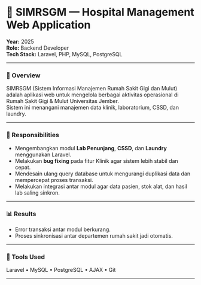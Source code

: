 # 🏥 SIMRSGM — Hospital Management Web Application
<!-- You can view the full project source code here:  
👉 [Maaf ini project internal tidak boleh di sebar]() -->

**Year:** 2025  
**Role:** Backend Developer  
**Tech Stack:** Laravel, PHP, MySQL, PostgreSQL

---

### 🧩 Overview
SIMRSGM (Sistem Informasi Manajemen Rumah Sakit Gigi dan Mulut) adalah aplikasi web untuk mengelola berbagai aktivitas operasional di Rumah Sakit Gigi & Mulut Universitas Jember.  
Sistem ini menangani manajemen data klinik, laboratorium, CSSD, dan laundry.

---

### 🧠 Responsibilities
- Mengembangkan modul **Lab Penunjang**, **CSSD**, dan **Laundry** menggunakan Laravel.  
- Melakukan **bug fixing** pada fitur Klinik agar sistem lebih stabil dan cepat.  
- Mendesain ulang query database untuk mengurangi duplikasi data dan mempercepat proses transaksi.  
- Melakukan integrasi antar modul agar data pasien, stok alat, dan hasil lab saling sinkron.

---

<!-- ### ⚙️ Technical Challenges & Solutions
- **Masalah:** Query berat pada modul Klinik membuat load time tinggi.  
  **Solusi:** Optimalisasi indeks dan relasi antar tabel, serta caching hasil query untuk data yang sering diakses.  
- **Masalah:** Inkonsistensi data antar modul.  
  **Solusi:** Menambahkan middleware validasi data di layer service Laravel.

--- -->

### 📊 Results
<!-- - Waktu akses data Klinik turun ±40%.   -->
- Error transaksi antar modul berkurang.  
- Proses sinkronisasi antar departemen rumah sakit jadi otomatis.

---

### 🧰 Tools Used
Laravel • MySQL • PostgreSQL • AJAX • Git

---

<!-- ### 🖼️ Screenshots

![Cloud Architecture](../images/clouad_arsitektur.PNG)
![RapidRoad Dashboard](../images/rapidroad-dashboard.png)
*Dashboard view showing AI-based damage classification results.*

![API Test on Postman](../images/rapidroad-api.png)
*API testing during development.*

---

### 🎥 Video

![explanation Project on youtube](../images/capstone_ppt.PNG)(https://youtu.be/GLpPmcg6FLo?si=elMusrpdzC1RUUqZ)
[![Watch the demo on YouTube](../images/youtube-thumbnail.png)](https://www.youtube.com/watch?v=YOUR_VIDEO_ID)
*Click the thumbnail or [watch it directly here](https://www.youtube.com/watch?v=YOUR_VIDEO_ID).* -->
